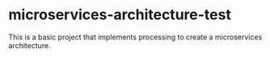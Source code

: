 # microservices-architecture-test
This is a basic project that implements processing to create a microservices architecture.
